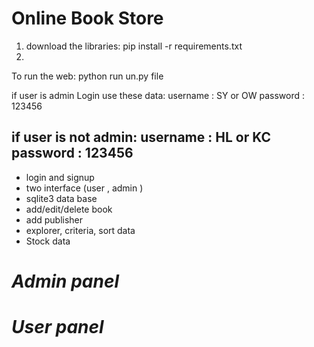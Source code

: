 # Online Book Store 
1. download the libraries: 
pip install -r requirements.txt
2.
To run the web: 
python run un.py file 

if user is admin 
Login use these data: 
username : SY or OW
password : 123456

if user is not admin:
username : HL or KC
password : 123456
-----------------------------------
* login and signup 
* two interface (user  , admin )
* sqlite3 data base
* add/edit/delete book
* add publisher
* explorer, criteria, sort data
* Stock data


# *Admin panel*


# *User panel*


